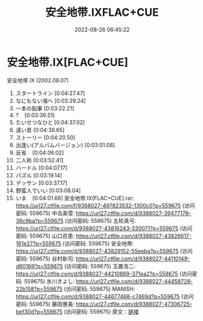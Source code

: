 ﻿---
title: 安全地带.IXFLAC+CUE
date: 2022-08-26 06:45:22
categories: 外语音乐
tags: 外语音乐
---
# 安全地带.IX[FLAC+CUE]

安全地带 IX (2002.08.07)
01. スタートライン
[0:04:27.47]
02. なにもない海へ
[0:03:29.24]
03. 一本の鉛筆
[0:03:22.21]
04. ?    [0:03:39.51]
05. たいせつなひと
[0:04:37.02]
06. 遠い昔
[0:04:38.65]
07. ストーリー
[0:04:20.50]
08. 出逢い(アルバムバージョン)
[0:03:01.08]
09. 反省    [0:04:06.02]
10. 二人称
[0:03:52.41]
11. ハードル
[0:04:07.17]
12. パズル
[0:03:19.14]
13. デッサン
[0:03:37.17]
14. 野蛮人でいい
[0:03:08.04]
15. いま    [0:04:01.66]
安全地带.IX[FLAC+CUE].rar: https://url27.ctfile.com/f/9388027-497823532-1300c0?p=559675
(访问密码: 559675)
中岛美雪: https://url27.ctfile.com/d/9388027-39477178-36c9ba?p=559675
(访问密码: 559675)
五轮真弓: https://url27.ctfile.com/d/9388027-43816243-330071?p=559675
(访问密码: 559675)
山口百恵: https://url27.ctfile.com/d/9388027-43826617-161e27?p=559675
(访问密码: 559675)
安全地帯: https://url27.ctfile.com/d/9388027-43829152-55eeba?p=559675
(访问密码: 559675)
谷村新司: https://url27.ctfile.com/d/9388027-44110149-d60169?p=559675
(访问密码: 559675)
玉置浩二: https://url27.ctfile.com/d/9388027-44210869-371ea2?p=559675
(访问密码: 559675)
氷川きよし: https://url27.ctfile.com/d/9388027-44458728-22b158?p=559675
(访问密码: 559675)
MANISH: https://url27.ctfile.com/d/9388027-44677468-c7469d?p=559675
(访问密码: 559675)
藤田惠美: https://url27.ctfile.com/d/9388027-47306725-bef30d?p=559675
(访问密码: 559675)
原文：[链接](https://blog.sina.com.cn/s/blog_1647c7e7601030z27.html)